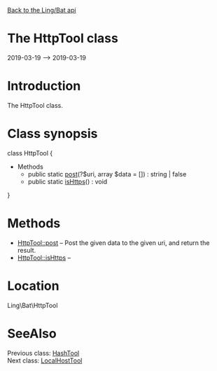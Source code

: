 [Back to the Ling/Bat api](https://github.com/lingtalfi/Bat/blob/master/doc/api/Ling/Bat.md)



The HttpTool class
================
2019-03-19 --> 2019-03-19






Introduction
============

The HttpTool class.



Class synopsis
==============


class <span class="pl-k">HttpTool</span>  {

- Methods
    - public static [post](https://github.com/lingtalfi/Bat/blob/master/doc/api/Ling/Bat/HttpTool/post.md)(?$uri, array $data = []) : string | false
    - public static [isHttps](https://github.com/lingtalfi/Bat/blob/master/doc/api/Ling/Bat/HttpTool/isHttps.md)() : void

}






Methods
==============

- [HttpTool::post](https://github.com/lingtalfi/Bat/blob/master/doc/api/Ling/Bat/HttpTool/post.md) &ndash; Post the given data to the given uri, and return the result.
- [HttpTool::isHttps](https://github.com/lingtalfi/Bat/blob/master/doc/api/Ling/Bat/HttpTool/isHttps.md) &ndash; 





Location
=============
Ling\Bat\HttpTool


SeeAlso
==============
Previous class: [HashTool](https://github.com/lingtalfi/Bat/blob/master/doc/api/Ling/Bat/HashTool.md)<br>Next class: [LocalHostTool](https://github.com/lingtalfi/Bat/blob/master/doc/api/Ling/Bat/LocalHostTool.md)<br>
